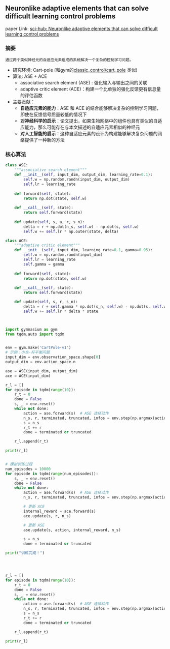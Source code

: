 ## Neuronlike adaptive elements that can solve difficult learning control problems

paper Link: [sci-hub: Neuronlike adaptive elements that can solve difficult learning control problems](https://sci-hub.se/10.1109/tsmc.1983.6313077)


### 摘要
    通过两个类似神经元的自适应元素组成的系统解决一个复杂的控制学习问题。
- 研究环境: Cart-pole (和gym的[classic_control/cart_pole](https://gymnasium.farama.org/environments/classic_control/cart_pole/) 类似)
- 算法:  ASE + ACE
  - associative search element (ASE) : 强化输入与输出之间的关联
  - adaptive critic element (ACE)：构建一个比单独的强化反馈更有信息量的评估函数
- 主要贡献：
  - **自适应元素的能力**：ASE 和 ACE 的结合能够解决复杂的控制学习问题，即使在反馈信号质量较低的情况下
  - **对神经科学的启示**：论文提出，如果生物网络中的组件也具有类似的自适应能力，那么可能存在与本文描述的自适应元素相似的神经元
  - **对人工智能的启示**：这种自适应元素的设计为构建能够解决复杂问题的网络提供了一种新的方法


### 核心算法

 
```python 
class ASE:
    """associative search element"""
    def __init__(self, input_dim, output_dim, learning_rate=0.1):
        self.w = np.random.randn(input_dim, output_dim)
        self.lr = learning_rate
    
    def forward(self, state):
        return np.dot(state, self.w)
    
    def __call__(self, state):
        return self.forward(state)
    
    def update(self, s, a, r, s_n):
        delta = r + np.dot(n_s, self.w) - np.dot(s, self.w)
        self.w += self.lr * np.outer(state, delta)

class ACE:
    """adaptive critic element"""
    def __init__(self, input_dim, learning_rate=0.1, gamma=0.95):
        self.w = np.random.randn(input_dim)
        self.lr = learning_rate
        self.gamma = gamma
    
    def forward(self, state):
        return np.dot(state, self.w)
    
    def __call__(self, state):
        return self.forward(state)

    def update(self, s, r, s_n):
        delta = r + self.gamma * np.dot(s_n, self.w) - np.dot(s, self.w)
        self.w += self.lr * delta * state
```



```python


import gymnasium as gym 
from tqdm.auto import tqdm


env = gym.make('CartPole-v1')
# 示例：小车-杆平衡问题
input_dim = env.observation_space.shape[0]
output_dim = env.action_space.n  

ase = ASE(input_dim, output_dim)
ace = ACE(input_dim)

r_l = []
for episode in tqdm(range(10)):
    r_t = 0
    done = False
    s, _ = env.reset()
    while not done:
        action = ase.forward(s)  # ASE 选择动作
        n_s, r, terminated, truncated, infos = env.step(np.argmax(action))  # 模拟环境的下一个状态
        s = n_s
        r_t += r
        done = terminated or truncated

    r_l.append(r_t)

print(r_l)


# 模拟训练过程
num_episodes = 10000
for episode in tqdm(range(num_episodes)):
    s, _ = env.reset()
    done = False
    while not done:
        action = ase.forward(s)  # ASE 选择动作
        n_s, r, terminated, truncated, infos = env.step(np.argmax(action))  # 模拟环境的下一个状态

        # 更新 ACE
        internal_reward = ace.forward(s)
        ace.update(s, r, n_s)

        # 更新 ASE
        ase.update(s, action, internal_reward, n_s)

        s = n_s
        done = terminated or truncated

print("训练完成！")




r_l = []
for episode in tqdm(range(10)):
    r_t = 0
    done = False
    s, _ = env.reset()
    while not done:
        action = ase.forward(s)  # ASE 选择动作
        n_s, r, terminated, truncated, infos = env.step(np.argmax(action))  # 模拟环境的下一个状态
        s = n_s
        r_t += r
        done = terminated or truncated

    r_l.append(r_t)

print(r_l)

```
